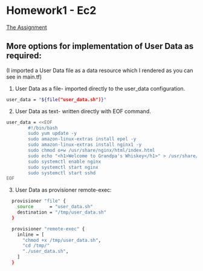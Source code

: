 # Homework1 - Ec2
[The Assignment](https://github.com/ops-school/aws-basics/blob/master/assignments/ec2/assignment-1.md)
## More options for implementation of User Data as required:
(I imported a User Data file as a data resource which I rendered as you can see in main.tf)
1. User Data as a file- imported directly to the user_data configuration.
 ```sh
user_data = "${file("user_data.sh")}"
```
2. User Data as text- written directly with EOF command.
```sh
user_data = <<EOF
        #!/bin/bash
        sudo yum update -y
        sudo amazon-linux-extras install epel -y
        sudo amazon-linux-extras install nginx1 -y
        sudo chmod o+w /usr/share/nginx/html/index.html 
        sudo echo "<h1>Welcome to Grandpa's Whiskey</h1>" > /usr/share/nginx/html/index.html
        sudo systemctl enable nginx
        sudo systemctl start nginx
        sudo systemctl start sshd
EOF
```
3. User Data as provisioner remote-exec:
```sh
  provisioner "file" {
    source      = "user_data.sh"
    destination = "/tmp/user_data.sh"
  }

  provisioner "remote-exec" {
    inline = [
      "chmod +x /tmp/user_data.sh",
      "cd /tmp/"
      "./user_data.sh",
    ]
  }
```

